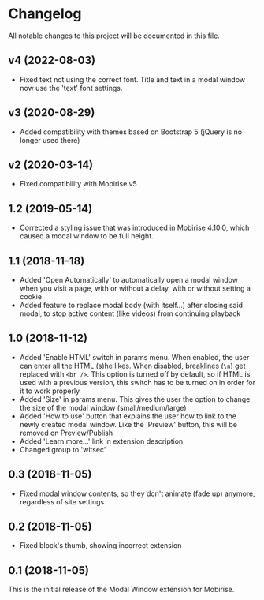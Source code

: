 # Changelog

All notable changes to this project will be documented in this file.

## v4 (2022-08-03)

- Fixed text not using the correct font. Title and text in a modal window now use the 'text' font settings.

## v3 (2020-08-29)

- Added compatibility with themes based on Bootstrap 5 (jQuery is no longer used there)

## v2 (2020-03-14)

- Fixed compatibility with Mobirise v5

## 1.2 (2019-05-14)
- Corrected a styling issue that was introduced in Mobirise 4.10.0, which caused a modal window to be full height.

## 1.1 (2018-11-18)
- Added 'Open Automatically' to automatically open a modal window when you visit a page, with or without a delay, with or without setting a cookie
- Added feature to replace modal body (with itself...) after closing said modal, to stop active content (like videos) from continuing playback

## 1.0 (2018-11-12)
- Added 'Enable HTML' switch in params menu. When enabled, the user can enter all the HTML (s)he likes. When disabled, breaklines (`\n`) get replaced with `<br />`. This option is turned off by default, so if HTML is used with a previous version, this switch has to be turned on in order for it to work properly
- Added 'Size' in params menu. This gives the user the option to change the size of the modal window (small/medium/large)
- Added 'How to use' button that explains the user how to link to the newly created modal window. Like the 'Preview' button, this will be removed on Preview/Publish
- Added 'Learn more...' link in extension description
- Changed group to 'witsec'

## 0.3 (2018-11-05)

- Fixed modal window contents, so they don't animate (fade up) anymore, regardless of site settings

## 0.2 (2018-11-05)

- Fixed block's thumb, showing incorrect extension

## 0.1 (2018-11-05)

This is the initial release of the Modal Window extension for Mobirise.